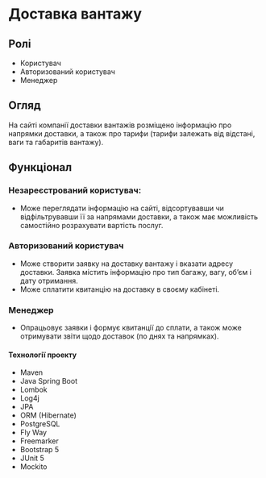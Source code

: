 # Доставка вантажу
## Ролі
* Користувач
* Авторизований користувач
* Менеджер
## Огляд
На сайті компанії доставки вантажів розміщено інформацію про напрямки доставки,
а також про тарифи (тарифи залежать від відстані, ваги та габаритів вантажу).
## Функціонал
### Незареєстрований користувач:
* Може переглядати інформацію на сайті,
  відсортувавши чи відфільтрувавши її за напрямами доставки,
  а також має можливість самостійно розрахувати вартість послуг.
### Авторизований користувач
* Може створити заявку на доставку вантажу і вказати адресу доставки.
  Заявка містить інформацію про тип багажу, вагу, об’єм і дату отримання.
* Може сплатити квитанцію на доставку в своєму кабінеті.
### Менеджер
* Опрацьовує заявки і формує квитанції до сплати,
  а також може отримувати звіти щодо доставок (по днях та напрямках).
#### Технології проекту
* Maven
* Java Spring Boot
* Lombok
* Log4j
* JPA
* ORM (Hibernate)
* PostgreSQL
* Fly Way
* Freemarker
* Bootstrap 5
* JUnit 5
* Mockito